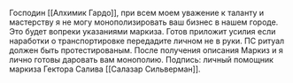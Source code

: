 Господин [[Алхимик Гардо]], при всем моем уважение к таланту и мастерству я не могу монополизировать ваш бизнес в нашем городе. Это будет вопреки указаниями маркиза. Готов приложит усилия если наработки о транспортировке передадите личном не в руки. ПС ритуал должен быть протестированым. После получения описания Маркиз и я лично готовы даровать вам монополию. 
Подпись: личный помощник маркиза Гектора Салива [[Салазар Сильверман]].